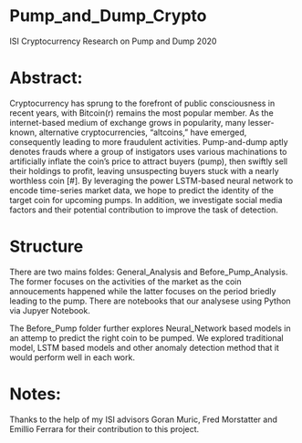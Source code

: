 # Pump_and_Dump_Crypto
ISI Cryptocurrency Research on Pump and Dump 2020

# Abstract:
Cryptocurrency has sprung to the forefront of public consciousness in recent years, with Bitcoin(r) remains the most popular member. As the internet-based medium of exchange grows in popularity,  many lesser-known, alternative cryptocurrencies, “altcoins,” have emerged, consequently leading to more fraudulent activities. Pump-and-dump aptly denotes frauds where a group of instigators uses various machinations to artificially inflate the coin’s price to attract buyers (pump), then swiftly sell their holdings to profit, leaving unsuspecting buyers stuck with a nearly worthless coin [#]. By leveraging the power LSTM-based neural network to encode time-series market data, we hope to predict the identity of the target coin for upcoming pumps. In addition, we investigate social media factors and their potential contribution to improve the task of detection.

# Structure
There are two mains foldes: General_Analysis and Before_Pump_Analysis. The former focuses on the activities of the market as the coin annoucements happened while the latter focuses on the period briedly leading to the pump. 
There are notebooks that our analysese using Python via Jupyer Notebook. 

The Before_Pump folder further explores Neural_Network based models in an attemp to predict the right coin to be pumped.
We explored traditional model, LSTM based models and other anomaly detection method that it would perform well in each work.

# Notes:
Thanks to the help of my ISI advisors Goran Muric, Fred Morstatter and Emillio Ferrara for their contribution to this project. 
